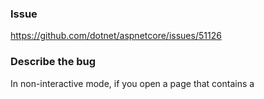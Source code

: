 ### Issue

https://github.com/dotnet/aspnetcore/issues/51126

### Describe the bug

In non-interactive mode, if you open a page that contains a <script>, it will load. However, if you navigate to that page from another one using navigation, the script will not be loaded on the page.

### Expected Behavior

_No response_

### Steps To Reproduce

Page:
~~~
@page "/import"

<div id="test"></div>

<script type="module" src="./script.module.js"></script>
<script type="text/javascript" src="./script.js"></script>

@code {

}
~~~

Scripts: 

~~~script.js
//script.js
console.log('global is loaded');
~~~

~~~script.module.js
//script.module.js
console.log('module is loaded');
~~~

If I open localhost/import, everything is fine, and I can see messages in the console. However, if I open localhost and navigate using the NavBar, the scripts are not loaded.